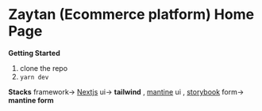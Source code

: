 # Zaytan (Ecommerce platform) Home Page

**Getting Started**

1. clone the repo
2. `yarn dev`

**Stacks**
framework-> [Nextjs](https://nextjs.org/)
ui-> **tailwind** , [mantine](https://mantine.dev/) ui , [storybook](https://storybook.js.org/)
form-> **mantine form**
